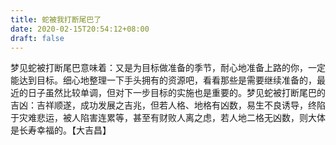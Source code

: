 ```yaml
---
title: 蛇被我打断尾巴了
date: 2020-02-15T20:54:12+08:00
draft: false
---
```


梦见蛇被打断尾巴意味着：又是为目标做准备的季节，耐心地准备上路的你，一定能达到目标。细心地整理一下手头拥有的资源吧，看看那些是需要继续准备的，最近的日子虽然比较单调，但对下一步目标的实施也是重要的。梦见蛇被打断尾巴的吉凶：吉祥顺遂，成功发展之吉兆，但若人格、地格有凶数，易生不良诱导，终陷于灾难悲运，被人陷害连累等，甚至有财败人离之虑，若人地二格无凶数，则大体是长寿幸福的。【大吉昌】